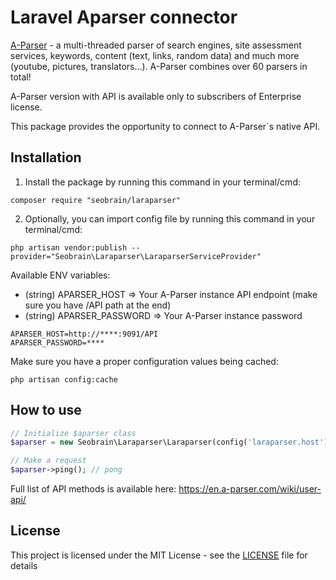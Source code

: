 # Laravel Aparser connector
[A-Parser](https://en.a-parser.com/) - a multi-threaded parser of search engines, site assessment services, keywords, content (text, links, random data) and much more (youtube, pictures, translators...). A-Parser combines over 60 parsers in total!

A-Parser version with API is available only to subscribers of Enterprise license.

This package provides the opportunity to connect to A-Parser`s native API.

## Installation
1) Install the package by running this command in your terminal/cmd:
```
composer require "seobrain/laraparser"
```

2) Optionally, you can import config file by running this command in your terminal/cmd:
```
php artisan vendor:publish --provider="Seobrain\Laraparser\LaraparserServiceProvider"
```

Available ENV variables:

* (string) APARSER_HOST => Your A-Parser instance API endpoint (make sure you have /API path at the end)
* (string) APARSER_PASSWORD => Your A-Parser instance password

```
APARSER_HOST=http://****:9091/API
APARSER_PASSWORD=****
```

Make sure you have a proper configuration values being cached:
```
php artisan config:cache
```

## How to use

```php
// Initialize $aparser class
$aparser = new Seobrain\Laraparser\Laraparser(config('laraparser.host'), config('laraparser.password'));

// Make a request
$aparser->ping(); // pong
```

Full list of API methods is available here:
https://en.a-parser.com/wiki/user-api/

## License

This project is licensed under the MIT License - see the [LICENSE](LICENSE) file for details
